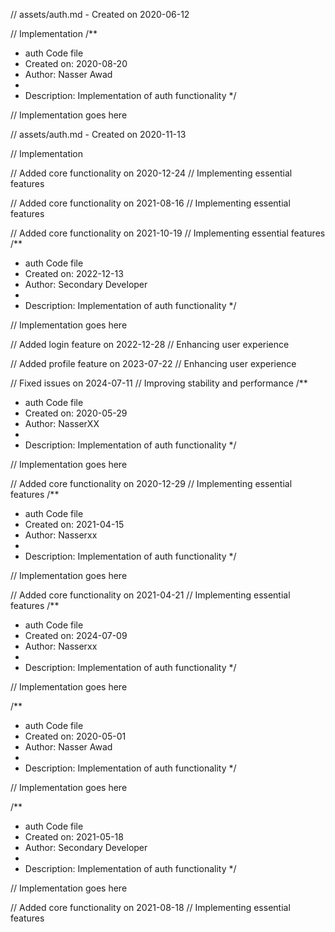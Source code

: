 // assets/auth.md - Created on 2020-06-12

// Implementation
/**
 * auth Code file
 * Created on: 2020-08-20
 * Author: Nasser Awad
 *
 * Description: Implementation of auth functionality
 */
 
// Implementation goes here

// assets/auth.md - Created on 2020-11-13

// Implementation

// Added core functionality on 2020-12-24
// Implementing essential features

// Added core functionality on 2021-08-16
// Implementing essential features

// Added core functionality on 2021-10-19
// Implementing essential features
/**
 * auth Code file
 * Created on: 2022-12-13
 * Author: Secondary Developer
 *
 * Description: Implementation of auth functionality
 */
 
// Implementation goes here


// Added login feature on 2022-12-28
// Enhancing user experience

// Added profile feature on 2023-07-22
// Enhancing user experience

// Fixed issues on 2024-07-11
// Improving stability and performance
/**
 * auth Code file
 * Created on: 2020-05-29
 * Author: NasserXX
 *
 * Description: Implementation of auth functionality
 */
 
// Implementation goes here


// Added core functionality on 2020-12-29
// Implementing essential features
/**
 * auth Code file
 * Created on: 2021-04-15
 * Author: Nasserxx
 *
 * Description: Implementation of auth functionality
 */
 
// Implementation goes here


// Added core functionality on 2021-04-21
// Implementing essential features
/**
 * auth Code file
 * Created on: 2024-07-09
 * Author: Nasserxx
 *
 * Description: Implementation of auth functionality
 */
 
// Implementation goes here

/**
 * auth Code file
 * Created on: 2020-05-01
 * Author: Nasser Awad
 *
 * Description: Implementation of auth functionality
 */
 
// Implementation goes here

/**
 * auth Code file
 * Created on: 2021-05-18
 * Author: Secondary Developer
 *
 * Description: Implementation of auth functionality
 */
 
// Implementation goes here


// Added core functionality on 2021-08-18
// Implementing essential features
